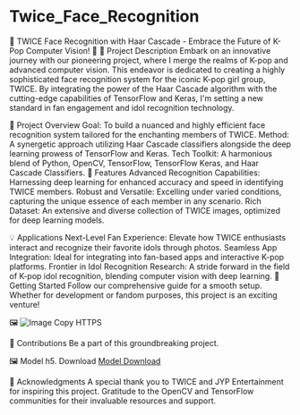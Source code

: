 # Twice_Face_Recognition

🌟 TWICE Face Recognition with Haar Cascade - Embrace the Future of K-Pop Computer Vision! 🌟
📌 Project Description
Embark on an innovative journey with our pioneering project, where I merge the realms of K-pop and advanced computer vision. This endeavor is dedicated to creating a highly sophisticated face recognition system for the iconic K-pop girl group, TWICE. By integrating the power of the Haar Cascade algorithm with the cutting-edge capabilities of TensorFlow and Keras, I'm setting a new standard in fan engagement and idol recognition technology.

🚀 Project Overview
Goal: To build a nuanced and highly efficient face recognition system tailored for the enchanting members of TWICE.
Method: A synergetic approach utilizing Haar Cascade classifiers alongside the deep learning prowess of TensorFlow and Keras.
Tech Toolkit: A harmonious blend of Python, OpenCV, TensorFlow, TensorFlow Keras, and Haar Cascade Classifiers.
🌈 Features
Advanced Recognition Capabilities: Harnessing deep learning for enhanced accuracy and speed in identifying TWICE members.
Robust and Versatile: Excelling under varied conditions, capturing the unique essence of each member in any scenario.
Rich Dataset: An extensive and diverse collection of TWICE images, optimized for deep learning models.

💡 Applications
Next-Level Fan Experience: Elevate how TWICE enthusiasts interact and recognize their favorite idols through photos.
Seamless App Integration: Ideal for integrating into fan-based apps and interactive K-pop platforms.
Frontier in Idol Recognition Research: A stride forward in the field of K-pop idol recognition, blending computer vision with deep learning.
🌟 Getting Started
Follow our comprehensive guide for a smooth setup. Whether for development or fandom purposes, this project is an exciting venture!

🖼️ ![Image Copy HTTPS](https://glittermagazine.co/wp-content/uploads/2021/03/121085077_2845394672408962_8501125784124460371_o.jpg)

🤝 Contributions
Be a part of this groundbreaking project.

🖼️ Model h5. Download
[Model Download]([https://developer.android.com/guide/topics/ui/layout/recyclerview](https://drive.google.com/file/d/1XYwe0s_CxWdUpujz5Wb38iqiz_WR6Q38/view?usp=sharing))

👏 Acknowledgments
A special thank you to TWICE and JYP Entertainment for inspiring this project.
Gratitude to the OpenCV and TensorFlow communities for their invaluable resources and support.


